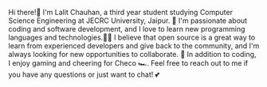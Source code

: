 Hi there!👋 I'm Lalit Chauhan, a third year student studying Computer Science Engineering at JECRC University, Jaipur. 🏫
I'm passionate about coding and software development, and I love to learn new programming languages and technologies.👨‍💻
I believe that open source is a great way to learn from experienced developers and give back to the community, and I'm always looking for new opportunities to collaborate. 👀
In addition to coding, I enjoy gaming and cheering for Checo 🏎️. Feel free to reach out to me if you have any questions or just want to chat! 💕

<!---
LalitChauhan56/LalitChauhan56 is a ✨ special ✨ repository because its `README.md` (this file) appears on your GitHub profile.
You can click the Preview link to take a look at your changes.
--->
